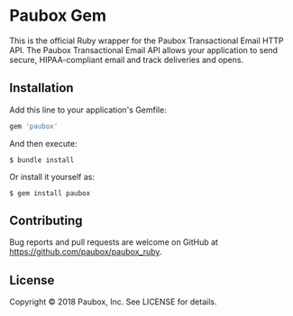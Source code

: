 # Paubox Gem
This is the official Ruby wrapper for the Paubox Transactional Email HTTP API. The Paubox Transactional Email API allows your application to send secure, HIPAA-compliant email and track deliveries and opens.

## Installation

Add this line to your application's Gemfile:

```ruby
gem 'paubox'
```

And then execute:

    $ bundle install

Or install it yourself as:

    $ gem install paubox

## Contributing

Bug reports and pull requests are welcome on GitHub at https://github.com/paubox/paubox_ruby.


## License

Copyright &copy; 2018 Paubox, Inc. See LICENSE for details.

